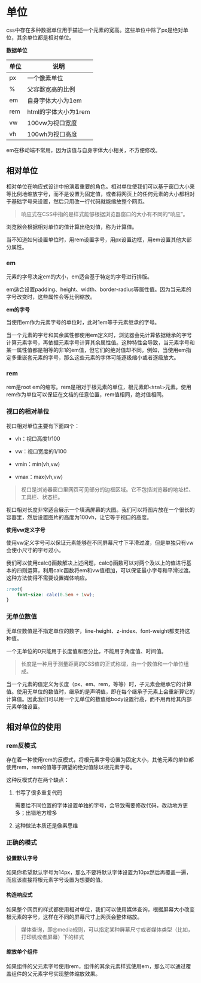 # 单位

css中存在多种数据单位用于描述一个元素的宽高。这些单位中除了px是绝对单位，其余单位都是相对单位。

**数据单位**

| 单位 | 说明                 |
| ---- | -------------------- |
| px   | 一个像素单位         |
| %    | 父容器宽高的比例     |
| em   | 自身字体大小为1em    |
| rem  | html的字体大小为1rem |
| vw   | 100vw为视口宽度      |
| vh   | 100wh为视口高度      |

em在移动端不常用，因为该值与自身字体大小相关，不方便修改。

## 相对单位

相对单位在响应式设计中扮演着重要的角色。相对单位使我们可以基于窗口大小来等比例地缩放字号，而不是设置为固定值，或者将网页上的任何元素的大小都相对于基础字号来设置，然后只用改一行代码就能缩放整个网页。

> 响应式在CSS中指的是样式能够根据浏览器窗口的大小有不同的“响应”。

浏览器会根据相对单位的值计算出绝对值，称为计算值。

当不知道如何设置单位时，用rem设置字号，用px设置边框，用em设置其他大部分属性。

### em

元素的字号决定em的大小，em适合基于特定的字号进行排版。

em适合设置padding、height、width、border-radius等属性值。因为当元素的字号改变时，这些属性会等比例缩放。

**em的字号**

当使用em作为元素字号的单位时，此时1em等于元素继承的字号。

当一个元素的字号和其余属性都使用em定义时，浏览器会先计算依据继承的字号计算元素字号，再依据元素字号计算其余属性值。这种特性会导致，当元素字号和某一属性值都是相等的非1的em值，但它们的绝对值却不同。例如，当使用em指定多重嵌套元素的字号，那么这些元素的字体可能逐级缩小或者逐级放大。

### rem

rem是root em的缩写。rem是相对于根元素的单位，根元素即`<html>`元素。使用rem作为单位可以保证在文档的任意位置，rem值相同，绝对值相同。

### 视口的相对单位

视口相对单位主要有下面四个：

* vh：视口高度1/100

* vw：视口宽度的1/100
* vmin：min(vh,vw)
* vmax：max(vh,vw)

> 视口是浏览器窗口里网页可见部分的边框区域。它不包括浏览器的地址栏、工具栏、状态栏。

视口相对长度非常适合展示一个填满屏幕的大图。我们可以将图片放在一个很长的容器里，然后设置图片的高度为100vh，让它等于视口的高度。

**使用vw定义字号**

使用vw定义字号可以保证元素能够在不同屏幕尺寸下平滑过渡，但是单独只有vw会使小尺寸的字号过小。

我们可以使用calc()函数解决上述问题，calc()函数可以对两个及以上的值进行基本的四则运算，利用calc函数将em和vw值相加，可以保证最小字号和平滑过渡。这种方法使得不需要设置媒体响应。

```css
:root{
    font-size: calc(0.5em + 1vw);
}
```

### 无单位数值

无单位数值是不指定单位的数字，line-height、z-index、font-weight都支持这种值。

一个无单位的0只能用于长度值和百分比，不能用于角度值、时间值。

> 长度是一种用于测量距离的CSS值的正式称谓，由一个数值和一个单位组成。

当一个元素的值定义为长度（px、em、rem，等等）时，子元素会继承它的计算值。使用无单位的数值时，继承的是声明值，即在每个继承子元素上会重新算它的计算值。因此我们可以用一个无单位的数值给body设置行高，而不用再给其内部元素单独设置。

## 相对单位的使用

### rem反模式

存在着一种使用rem的反模式，将根元素字号设置为固定大小，其他元素的单位都使用rem，rem的值等于期望的绝对值除以根元素字号。

这种反模式存在两个缺点：

1. 书写了很多重复代码

   需要给不同位置的字体设置单独的字号，会导致需要修改代码，改动地方更多；出错地方增多

2. 这种做法本质还是像素思维

### 正确的模式

#### 设置默认字号

如果你希望默认字号为14px，那么不要将默认字体设置为10px然后再覆盖一遍，而应该直接将根元素字号设置为想要的值。

#### 构造响应式

如果整个网页的样式都使用相对单位，我们可以使用媒体查询，根据屏幕大小改变根元素的字号，这样在不同的屏幕尺寸上网页会整体缩放。

> 媒体查询，即@media规则，可以指定某种屏幕尺寸或者媒体类型（比如，打印机或者屏幕）下的样式

#### 缩放单个组件

如果组件的父元素字号使用rem，组件的其余元素样式使用em，那么可以通过覆盖组件的父元素字号实现整体缩放效果。
